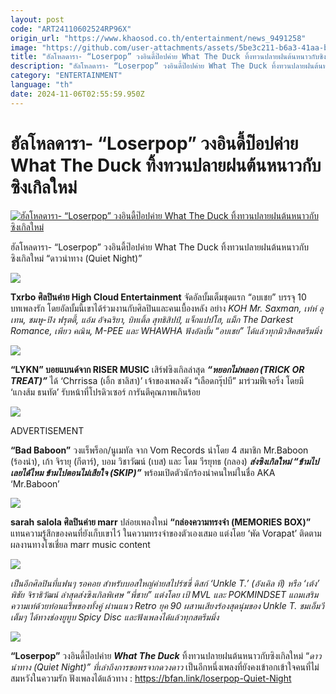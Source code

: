 ```yaml
---
layout: post
code: "ART24110602524RP96X"
origin_url: "https://www.khaosod.co.th/entertainment/news_9491258"
image: "https://github.com/user-attachments/assets/5be3c211-b6a3-41aa-b177-88c7d7e7ceca"
title: "ฮัลโหลดารา- “Loserpop” วงอินดี้ป๊อปค่าย What The Duck ทิ้งทวนปลายฝนต้นหนาวกับซิงเกิลใหม่"
description: "ฮัลโหลดารา- “Loserpop” วงอินดี้ป๊อปค่าย What The Duck ทิ้งทวนปลายฝนต้นหนาวกับซิงเกิลใหม่ “ดาวนำทาง (Quiet Night)” ขอพรจากดวงดาว"
category: "ENTERTAINMENT"
language: "th"
date: 2024-11-06T02:55:59.950Z
---
```


# ฮัลโหลดารา- “Loserpop” วงอินดี้ป๊อปค่าย What The Duck ทิ้งทวนปลายฝนต้นหนาวกับซิงเกิลใหม่

[![ฮัลโหลดารา- “Loserpop” วงอินดี้ป๊อปค่าย What The Duck ทิ้งทวนปลายฝนต้นหนาวกับซิงเกิลใหม่](https://www.khaosod.co.th/wpapp/uploads/2024/11/loo1.jpg "ฮัลโหลดารา- “Loserpop” วงอินดี้ป๊อปค่าย What The Duck ทิ้งทวนปลายฝนต้นหนาวกับซิงเกิลใหม่")](https://www.khaosod.co.th/wpapp/uploads/2024/11/loo1.jpg)

ฮัลโหลดารา- “Loserpop” วงอินดี้ป๊อปค่าย What The Duck ทิ้งทวนปลายฝนต้นหนาวกับซิงเกิลใหม่ “ดาวนำทาง (Quiet Night)”

![](https://www.khaosod.co.th/wpapp/uploads/2024/11/Txrbo.jpg)

**Txrbo ศิลปินค่าย High Cloud Entertainment** จัดอัลบั้มเต็มชุดแรก “อบเชย” บรรจุ 10 บทเพลงรัก โดยอัลบั้มนี้เขาได้ร่วมงานกับศิลปินและคนเบื้องหลัง อย่าง _KOH Mr. Saxman, เท่ห์ อุเทน, ชมพู-ปิง ฟรุตตี้, แอ้ม อัจฉริยา, บิทเติ้ล สุทธิสิปป์, แจ็กแปปโฮ, แม็ก The Darkest Romance, เพียว คณิน, M-PEE และ WHAWHA ฟังอัลบั้ม “อบเชย” ได้แล้วทุกมิวสิคสตรีมมิ่ง_

![](https://www.khaosod.co.th/wpapp/uploads/2024/11/LYKN-Chrrissa.jpeg)

**“LYKN” บอยแบนด์จาก RISER MUSIC** เสิร์ฟซิงเกิลล่าสุด _**“หยอกไม่หลอก (TRICK OR TREAT)”**_ ได้ ‘Chrrissa (เอิ้ก ชาลิสา)’ เจ้าของเพลงดัง “เลือดกรุ๊ปบี” มาร่วมฟีเจอริ่ง โดยมี ‘แกงส้ม ธนทัต’ รับหน้าที่โปรดิวเซอร์ การันตีคุณภาพเกินร้อย

![](https://www.khaosod.co.th/wpapp/uploads/2024/11/Bad-Baboon.jpg)

ADVERTISEMENT

**“Bad Baboon”** วงแร็พร็อก/นูเมทัล จาก Vom Records นำโดย 4 สมาชิก Mr.Baboon (ร้องนำ), เก้า จิรายุ (กีตาร์), บอม วิชาวัฒน์ (เบส) และ โดม วีรยุทธ (กลอง) _**ส่งซิงเกิลใหม่ “ข้ามไปเลยได้ไหม ข้ามไปตอนไม่เสียใจ (SKIP)”**_ พร้อมเปิดตัวนักร้องนำคนใหม่ในชื่อ AKA ‘Mr.Baboon’

![](https://www.khaosod.co.th/wpapp/uploads/2024/11/sarah-salola.jpg)

**sarah salola ศิลปินค่าย marr** ปล่อยเพลงใหม่ **“กล่องความทรงจำ (MEMORIES BOX)”** แทนความรู้สึกของคนที่ยังเก็บเขาไว้ ในความทรงจำของตัวเองเสมอ แต่งโดย ‘พัด Vorapat’ ติดตามผลงานทางโซเชี่ยล marr music content

![](https://www.khaosod.co.th/wpapp/uploads/2024/11/เพลง-พี่ชาย.jpg)

_เป็นอีกศิลปินที่แฟนๆ รอคอย สำหรับบอสใหญ่ค่ายสไปร์ซซี่ ดิสก์ ‘Unkle T.’ (อังเคิล ที) หรือ ‘เต้ง’ พิชัย จิราธิวัฒน์ ล่าสุดส่งซิงเกิลพิเศษ “พี่ชาย” แต่งโดย เป้ MVL และ POKMINDSET แถมเสริมความเท่ด้วยท่อนแร็พของทั้งคู่ ผ่านแนว Retro ยุค 90 ผสานเสียงร้องสุดนุ่มของ Unkle T. ชมเอ็มวีเต็มๆ ได้ทางช่องยูทูบ Spicy Disc และฟังเพลงได้แล้วทุกสตรีมมิ่ง_

![](https://www.khaosod.co.th/wpapp/uploads/2024/11/Loserpop.jpg)

**“Loserpop”** วงอินดี้ป๊อปค่าย _**What The Duck**_ ทิ้งทวนปลายฝนต้นหนาวกับซิงเกิลใหม่ “_ดาวนำทาง (Quiet Night)” ที่เล่าถึงการขอพรจากดวงดาว_ เป็นอีกหนึ่งเพลงที่ยังคงเข้าอกเข้าใจคนที่ไม่สมหวังในความรัก ฟังเพลงได้แล้วทาง : https://bfan.link/loserpop-Quiet-Night
